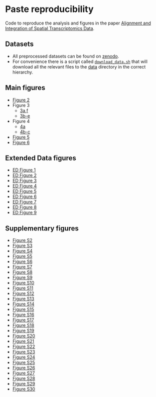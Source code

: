 # Paste reproducibility
Code to reproduce the analysis and figures in the paper [Alignment and Integration of
Spatial Transcriptomics
Data](https://www.biorxiv.org/content/10.1101/2021.03.16.435604v1).

## Datasets
* All preprocessed datasets can be found on [zenodo](https://doi.org/10.5281/zenodo.6334774). 
* For convenience there is a script called
[`download_data.sh`](scripts/download_data.sh) that
will download all the relevant files to the [data](data/) directory in the
correct hierarchy.

## Main figures
* [Figure 2](notebooks/simulation-figures.ipynb)
* Figure 3 <!--TODO: update this notebook to have all patients and 3d plots as well.-->
    * [3a,f](notebooks/scc-figures.ipynb)
    * [3b-e](notebooks/scc-analysis-pariwise-and-center.ipynb)
* Figure 4
    * [4a](notebooks/scc-figures.ipynb)
    * [4b-c](notebooks/scc-analysis-pariwise-and-center.ipynb)
* [Figure 5](notebooks/DLPFC_pairwise.ipynb)
* [Figure 6](notebooks/DLPFC_center.ipynb)

## Extended Data figures
* [ED Figure 1](notebooks/stahl-bc-analysis.ipynb) 
* [ED Figure 2](notebooks/simulation-figures.ipynb)
* [ED Figure 3](notebooks/) <!--TODO: Max-->
* [ED Figure 4](notebooks/DLPFC_pairwise.ipynb) <!--TODO: Ron-->
* [ED Figure 5](notebooks/DLPFC_pairwise.ipynb)
* [ED Figure 6](notebooks/) <!--TODO: Ron-->
* [ED Figure 7](notebooks/compare-normalizations.ipynb) 
* [ED Figure 8](notebooks/DLPFC_center.ipynb)
* [ED Figure 9](notebooks/DLPFC_center.ipynb)

## Supplementary figures
* [Figure S2](notebooks/non-zero-count-figures.ipynb) <!--TODO: modify to make
all 4 figures-->
* [Figure S3](notebooks/) <!--TODO: some of these numbers are def in
scc-analysis, need to find the others.-->
* [Figure S4](notebooks/) <!--TODO: maybe in center and align simulation-->
* [Figure S5](notebooks/simulation-figures.ipynb)
* [Figure S6](notebooks/simulation-figures.ipynb) 
* [Figure S7](notebooks/) <!--TODO:3d scc patients stacked, maybe max?-->
* [Figure S8](notebooks/scc-analysis-pairwise-and-center.ipynb) <!--TODO:this
notebook creates this figure but not for both p2 and p9, max?-->
* [Figure S9](notebooks/scc-downsample-plots.ipynb)
* [Figure S10](notebooks/visium-scc-analysis.ipynb)
* [Figure S11](notebooks/spinal-cord-analysis.ipynb)
* [Figure S12](notebooks/spinal-cord-analysis.ipynb)
* [Figure S13](notebooks/) <!--TODO (RON):her2bc ERBB2, single and paste
center-->
* [Figure S14](notebooks/) <!--TODO (RON):paste,stutility,alignment plot-->
* [Figure S15](notebooks/DLPFC_pairwise.ipynb) <!--TODO: double check-->
* [Figure S16](notebooks/DLPFC_pairwise.ipynb) <!--TODO: double check-->
* [Figure S17](notebooks/DLPFC_pairwise.ipynb) <!--TODO: double check-->
* [Figure S18](notebooks/compare-alphas-inits.ipynb) 
* [Figure S19](notebooks/compare-alphas-inits.ipynb)
* [Figure S20](notebooks/compare-alphas-inits.ipynb) <!--TODO: need to modify
compare-alphas-inits.ipynb requires changing cached file...--> 
* [Figure S21](notebooks/) <!--TODO: Ron, can't find figure;-->
* [Figure S22](notebooks/cell-count-prior.ipynb) 
* [Figure S23](notebooks/cell-count-prior.ipynb) 
* [Figure S24](notebooks/DLPFC_center.ipynb)
* [Figure S25](notebooks/DLPFC_center.ipynb)
* [Figure S26](notebooks/DLPFC_center.ipynb)
* [Figure S27](notebooks/DLPFC_center.ipynb)
* [Figure S28](notebooks/DLPFC_center.ipynb)
* [Figure S29](notebooks/visualize-dlpfc.ipynb) 
* [Figure S30](notebooks/) <!--TODO: create notebook-->
